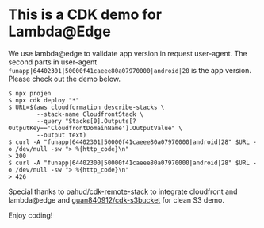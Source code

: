 # This is a CDK demo for Lambda@Edge

We use lambda@edge to validate app version in request user-agent. The second parts in user-agent `funapp|64402301|50000f41caeee80a07970000|android|28` is the app version. Please check out the demo below.

```console
$ npx projen
$ npx cdk deploy "*"
$ URL=$(aws cloudformation describe-stacks \
        --stack-name CloudfrontStack \
        --query "Stacks[0].Outputs[?OutputKey=='CloudfrontDomainName'].OutputValue" \
        --output text)
$ curl -A "funapp|64402301|50000f41caeee80a07970000|android|28" $URL -o /dev/null -sw "> %{http_code}\n"
> 200
$ curl -A "funapp|64402300|50000f41caeee80a07970000|android|28" $URL -o /dev/null -sw "> %{http_code}\n"
> 426
```

Special thanks to [pahud/cdk-remote-stack](https://github.com/pahud/cdk-remote-stack) to integrate cloudfront and lambda@edge and [guan840912/cdk-s3bucket](https://github.com/guan840912/cdk-s3bucket) for clean S3 demo.

Enjoy coding!
